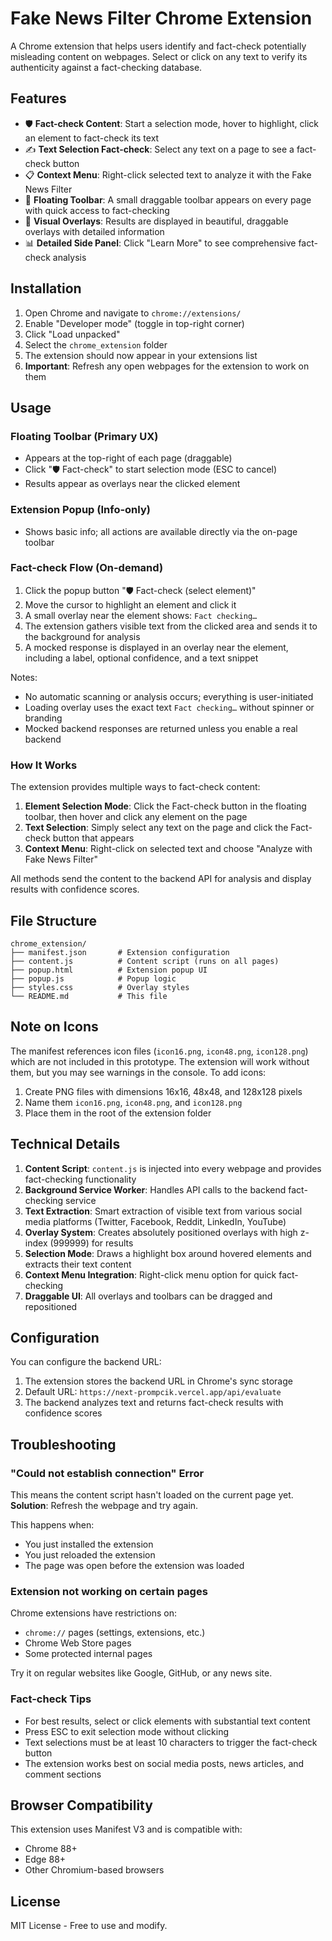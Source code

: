 # Fake News Filter Chrome Extension

A Chrome extension that helps users identify and fact-check potentially misleading content on webpages. Select or click on any text to verify its authenticity against a fact-checking database.

## Features

- 🛡️ **Fact-check Content**: Start a selection mode, hover to highlight, click an element to fact-check its text
- ✍️ **Text Selection Fact-check**: Select any text on a page to see a fact-check button
- 📋 **Context Menu**: Right-click selected text to analyze it with the Fake News Filter
- 🧰 **Floating Toolbar**: A small draggable toolbar appears on every page with quick access to fact-checking
- 🎨 **Visual Overlays**: Results are displayed in beautiful, draggable overlays with detailed information
- 📊 **Detailed Side Panel**: Click "Learn More" to see comprehensive fact-check analysis

## Installation

1. Open Chrome and navigate to `chrome://extensions/`
2. Enable "Developer mode" (toggle in top-right corner)
3. Click "Load unpacked"
4. Select the `chrome_extension` folder
5. The extension should now appear in your extensions list
6. **Important**: Refresh any open webpages for the extension to work on them

## Usage

### Floating Toolbar (Primary UX)
- Appears at the top-right of each page (draggable)
- Click "🛡️ Fact-check" to start selection mode (ESC to cancel)
- Results appear as overlays near the clicked element

### Extension Popup (Info-only)
- Shows basic info; all actions are available directly via the on-page toolbar

### Fact-check Flow (On-demand)
1. Click the popup button "🛡️ Fact-check (select element)"
2. Move the cursor to highlight an element and click it
3. A small overlay near the element shows: `Fact checking…`
4. The extension gathers visible text from the clicked area and sends it to the background for analysis
5. A mocked response is displayed in an overlay near the element, including a label, optional confidence, and a text snippet

Notes:
- No automatic scanning or analysis occurs; everything is user-initiated
- Loading overlay uses the exact text `Fact checking…` without spinner or branding
- Mocked backend responses are returned unless you enable a real backend

### How It Works

The extension provides multiple ways to fact-check content:

1. **Element Selection Mode**: Click the Fact-check button in the floating toolbar, then hover and click any element on the page
2. **Text Selection**: Simply select any text on the page and click the Fact-check button that appears
3. **Context Menu**: Right-click on selected text and choose "Analyze with Fake News Filter"

All methods send the content to the backend API for analysis and display results with confidence scores.

## File Structure

```
chrome_extension/
├── manifest.json       # Extension configuration
├── content.js          # Content script (runs on all pages)
├── popup.html          # Extension popup UI
├── popup.js            # Popup logic
├── styles.css          # Overlay styles
└── README.md           # This file
```

## Note on Icons

The manifest references icon files (`icon16.png`, `icon48.png`, `icon128.png`) which are not included in this prototype. The extension will work without them, but you may see warnings in the console. To add icons:

1. Create PNG files with dimensions 16x16, 48x48, and 128x128 pixels
2. Name them `icon16.png`, `icon48.png`, and `icon128.png`
3. Place them in the root of the extension folder

## Technical Details

1. **Content Script**: `content.js` is injected into every webpage and provides fact-checking functionality
2. **Background Service Worker**: Handles API calls to the backend fact-checking service
3. **Text Extraction**: Smart extraction of visible text from various social media platforms (Twitter, Facebook, Reddit, LinkedIn, YouTube)
4. **Overlay System**: Creates absolutely positioned overlays with high z-index (999999) for results
5. **Selection Mode**: Draws a highlight box around hovered elements and extracts their text content
6. **Context Menu Integration**: Right-click menu option for quick fact-checking
7. **Draggable UI**: All overlays and toolbars can be dragged and repositioned

## Configuration

You can configure the backend URL:
1. The extension stores the backend URL in Chrome's sync storage
2. Default URL: `https://next-prompcik.vercel.app/api/evaluate`
3. The backend analyzes text and returns fact-check results with confidence scores

## Troubleshooting

### "Could not establish connection" Error
This means the content script hasn't loaded on the current page yet. **Solution**: Refresh the webpage and try again.

This happens when:
- You just installed the extension
- You just reloaded the extension
- The page was open before the extension was loaded

### Extension not working on certain pages
Chrome extensions have restrictions on:
- `chrome://` pages (settings, extensions, etc.)
- Chrome Web Store pages
- Some protected internal pages

Try it on regular websites like Google, GitHub, or any news site.

### Fact-check Tips
- For best results, select or click elements with substantial text content
- Press ESC to exit selection mode without clicking
- Text selections must be at least 10 characters to trigger the fact-check button
- The extension works best on social media posts, news articles, and comment sections

## Browser Compatibility

This extension uses Manifest V3 and is compatible with:
- Chrome 88+
- Edge 88+
- Other Chromium-based browsers

## License

MIT License - Free to use and modify.

